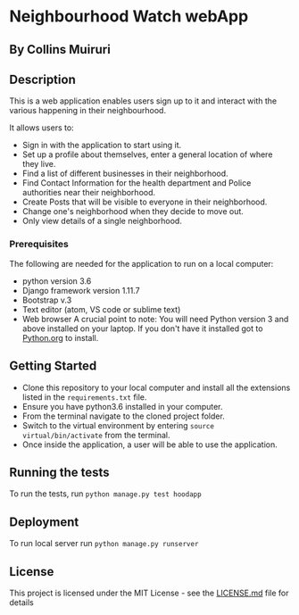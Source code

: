 # Neighbourhood Watch webApp

## By Collins Muiruri

## Description
This is a web application enables users sign up to it and interact with the various happening in their neighbourhood.

It allows users to:
* Sign in with the application to start using it.
* Set up a profile about themselves, enter a general location of where they live.
* Find a list of different businesses in their neighborhood.
* Find Contact Information for the health department and Police authorities near their neighborhood.
* Create Posts that will be visible to everyone in their neighborhood.
* Change one's neighborhood when they decide to move out.
* Only view details of a single neighborhood.


### Prerequisites

The following are needed for the application to run on a local computer:
* python version 3.6
* Django framework version 1.11.7
* Bootstrap v.3
* Text editor (atom, VS code or sublime text)
* Web browser
A crucial point to note: You will need Python version 3 and above installed on your laptop.
If you don't have it installed got to [Python.org](https://www.python.org/downloads/) to install.

## Getting Started
* Clone this repository to your local computer and install all the extensions listed in the ``requirements.txt`` file.
* Ensure you have python3.6 installed in your computer.
* From the terminal navigate to the cloned project folder.
* Switch to the virtual environment by entering  ```source virtual/bin/activate``` from the terminal. 
* Once inside the application, a user will be able to use the application.

## Running the tests

To run the tests, run ``python manage.py test hoodapp``

## Deployment

To run local server run ``python manage.py runserver``



## License

This project is licensed under the MIT License - see the [LICENSE.md](LICENSE.md) file for details